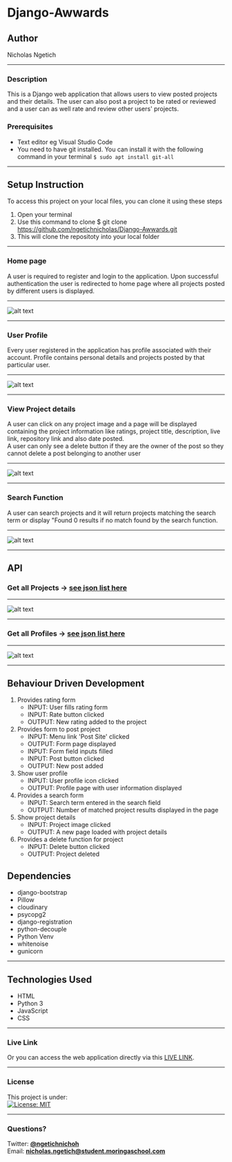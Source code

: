 # Django-Awwards
## Author
Nicholas Ngetich
*****
### Description
This is a Django web application that allows users to view posted projects and their details. The user can also post a project to be rated or reviewed and a user can as well rate and review other users' projects.

### Prerequisites
* Text editor eg Visual Studio Code
* You need to have git installed. You can install it with the following command in your terminal
`$ sudo apt install git-all`
*****
## Setup Instruction
To access this project on your local files, you can clone it using these steps
1. Open your terminal
1. Use this command to clone $ git clone https://github.com/ngetichnicholas/Django-Awwards.git
1. This will clone the repositoty into your local folder
*****
### Home page
A user is required to register and login to the application. Upon successful authentication the user is redirected to home page where all projects posted by different users is displayed.
*****
![alt text](https://res.cloudinary.com/dbos9xidr/image/upload/v1626781661/screencapture-nick-awwards-herokuapp-2021-07-20-14_26_02_la9krd.png)
*****
### User Profile
Every user registered in the application has profile associated with their account. Profile contains personal details and projects posted by that particular user.
*****
![alt text](https://res.cloudinary.com/dbos9xidr/image/upload/v1626791781/screencapture-nick-awwards-herokuapp-users-3-2021-07-20-17_31_59_mtj3hu.png)
*****
### View Project details
A user can click on any project image and a page will be displayed containing the project information like ratings, project title, description, live link, repository link and also date posted.  
A user can only see a delete button if they are the owner of the post so they cannot delete a post belonging to another user
*****
![alt text](https://res.cloudinary.com/dbos9xidr/image/upload/v1626781789/screencapture-nick-awwards-herokuapp-project-16-2021-07-20-14_37_30_zezmab.png)
*****
### Search Function
A user can search projects and it will return projects matching the search term or display "Found 0 results if no match found by the search function.
*****
![alt text](https://res.cloudinary.com/dbos9xidr/image/upload/v1626790591/screencapture-127-0-0-1-8000-search-2021-07-20-17_14_13_vzah3v.png)
*****
## API
### Get all Projects -> [see json list here](https://nick-awwards.herokuapp.com/api/projects/?format=json)
*****
![alt text](https://res.cloudinary.com/dbos9xidr/image/upload/v1626789966/Screenshot_from_2021-07-20_17-00-32_ahsrlf.png)
*****
### Get all Profiles -> [see json list here](https://nick-awwards.herokuapp.com/api/profiles/?format=json)
*****
![alt text](https://res.cloudinary.com/dbos9xidr/image/upload/v1626789966/Screenshot_from_2021-07-20_17-05-34_m1uomy.png)
*****
## Behaviour Driven Development
1. Provides rating form
   - INPUT: User fills rating form
   - INPUT: Rate button clicked
   - OUTPUT: New rating added to the project
1. Provides form to post project 
   - INPUT: Menu link 'Post Site' clicked
   - OUTPUT: Form page displayed
   - INPUT: Form field inputs filled
   - INPUT: Post button clicked
   - OUTPUT: New post added
1. Show user profile 
   - INPUT: User profile icon clicked
   - OUTPUT: Profile page with user information displayed
1. Provides a search form
   - INPUT: Search term entered in the search field
   - OUTPUT: Number of matched project results displayed in the page
1. Show project details
   - INPUT: Project image clicked
   - OUTPUT: A new page loaded with project details
1. Provides a delete function for project
   - INPUT: Delete button clicked
   - OUTPUT: Project deleted
## Dependencies
* django-bootstrap
* Pillow
* cloudinary
* psycopg2
* django-registration
* python-decouple
* Python Venv
* whitenoise
* gunicorn
*****
## Technologies Used
* HTML
* Python 3
* JavaScript
* CSS
******
### Live Link
Or you can access the web application directly via this [LIVE LINK](https://nick-awwards.herokuapp.com/).
*****
### License
This project is under:  
[![License: MIT](https://img.shields.io/badge/License-MIT-yellow.svg)](/LICENSE)
*****
### Questions?
Twitter: **[@ngetichnichoh](https://twitter.com/ngetichnichoh)**  
Email: **[nicholas.ngetich@student.moringaschool.com](mailto:nicholas.ngetich@student.moringaschool.com)**
